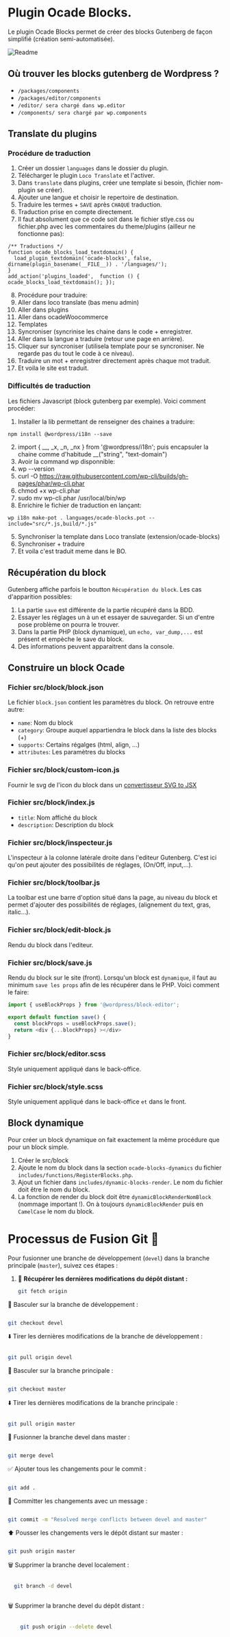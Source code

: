 # Plugin Ocade Blocks.
Le plugin Ocade Blocks permet de créer des blocks Gutenberg de façon simplifié (création semi-automatisée).

![Readme](./screenshot.png)

## Où trouver les blocks gutenberg de Wordpress ?
* `/packages/components`
* `/packages/editor/components`
* `/editor/ sera chargé dans wp.editor`
* `/components/ sera chargé par wp.components`

## Translate du plugins

### Procédure de traduction
1. Créer un dossier `languages` dans le dossier du plugin.
2. Télécharger le plugin `Loco Translate` et l'activer.
3. Dans `translate` dans plugins, créer une template si besoin, (fichier nom-plugin se créer). 
4. Ajouter une langue et choisir le repertoire de destination.
5. Traduire les termes + `SAVE` après `CHAQUE` traduction.
6. Traduction prise en compte directement.
7. Il faut absolument que ce code soit dans le fichier stlye.css ou fichier.php avec les commentaires du theme/plugins (ailleur ne fonctionne pas):
```
/** Traductions */
function ocade_blocks_load_textdomain() {
  load_plugin_textdomain('ocade-blocks', false, dirname(plugin_basename(__FILE__)) . '/languages/');
}
add_action('plugins_loaded',  function () { ocade_blocks_load_textdomain(); });
```
8. Procédure pour traduire:
  1. Aller dans loco translate (bas menu admin)
  2. Aller dans plugins
  3. Aller dans ocadeWoocommerce
  4. Templates
  5. Syncroniser (syncrinise les chaine dans le code + enregistrer.
  6. Aller dans la langue a traduire (retour une page en arrière).
  7. Cliquer sur syncroniser (utilisela template pour se syncroniser. Ne regarde pas du tout le code à ce niveau).
  8. Traduire un mot + enregistrer directement après chaque mot traduit.
  9. Et voila le site est traduit.

### Difficultés de traduction
Les fichiers Javascript (block gutenberg par exemple). Voici comment procéder:
1. Installer la lib permettant de renseigner des chaines a traduire:
```
npm install @wordpress/i18n --save
```
2. import { __, _x, _n, _nx } from '@wordpress/i18n'; puis encapsuler la chaine comme d'habitude __("string", "text-domain")
3. Avoir la command wp disponnible:
  1. wp --version
  2. curl -O https://raw.githubusercontent.com/wp-cli/builds/gh-pages/phar/wp-cli.phar
  3. chmod +x wp-cli.phar
  4. sudo mv wp-cli.phar /usr/local/bin/wp
4. Enrichire le fichier de traduction en lançant:
```
wp i18n make-pot . languages/ocade-blocks.pot --include="src/*.js,build/*.js"
```
5. Synchroniser la template dans Loco translate (extension/ocade-blocks)
6. Synchroniser + traduire
7. Et voila c'est traduit meme dans le BO.

## Récupération du block
Gutenberg affiche parfois le boutton `Récupération du block`. Les cas d'apparition possibles:
1. La partie `save` est différente de la partie récupéré dans la BDD.
2. Essayer les réglages un à un et essayer de sauvegarder. Si un d'entre pose problème on pourra le trouver.
3. Dans la partie PHP (block dynamique), un `echo, var_dump,...` est présent et empèche le save du block.
4. Des informations peuvent apparaitrent dans la console.

## Construire un block Ocade

### Fichier src/block/block.json
Le fichier `block.json` contient les paramètres du block. On retrouve entre autre:
* `name`: Nom du block
* `category`: Groupe auquel appartiendra le block dans la liste des blocks (+)
* `supports`: Certains régalges (html, align, ...)
* `attributes`: Les paramètres du blocks

### Fichier src/block/custom-icon.js
Fournir le svg de l'icon du block dans un [convertisseur SVG to JSX](https://www.w3toolhub.com/svg-to-jsx-converter.html)

### Fichier src/block/index.js
* `title`: Nom affiché du block
* `description`: Description du block 

### Fichier src/block/inspecteur.js
L'inspecteur à la colonne latérale droite dans l'editeur Gutenberg. C'est ici qu'on peut ajouter des possibilités de réglages, (On/Off, input,...).

### Fichier src/block/toolbar.js
La toolbar est une barre d'option situé dans la page, au niveau du block et permet d'ajouter des possibilités de réglages, (alignement du text, gras, italic...).

### Fichier src/block/edit-block.js
Rendu du block dans l'editeur.

### Fichier src/block/save.js
Rendu du block sur le site (front). Lorsqu'un block est `dynamique`, il faut au minimum `save les props` afin de les récupérer dans le PHP. Voici comment le faire:
```js
import { useBlockProps } from '@wordpress/block-editor';

export default function save() {  
  const blockProps = useBlockProps.save();
  return <div {...blockProps} ></div>
}
```

### Fichier src/block/editor.scss
Style uniquement appliqué dans le back-office.

### Fichier src/block/style.scss
Style uniquement appliqué dans le back-office `et` dans le front.

## Block dynamique
Pour créer un block dynamique on fait exactement la même procédure que pour un block simple. 
1. Créer le src/block
2. Ajoute le nom du block dans la section `ocade-blocks-dynamics` du fichier `includes/functions/RegisterBlocks.php`.
3. Ajout un fichier dans `includes/dynamic-blocks-render`. Le nom du fichier doit être le nom du block.
4. La fonction de render du block doit être `dynamicBlockRenderNomBlock` (nommage important !). On à toujours `dynamicBlockRender` puis en `CamelCase` le nom du block.

# Processus de Fusion Git 🔄

Pour fusionner une branche de développement (`devel`) dans la branche principale (`master`), suivez ces étapes :

1. 🔄 **Récupérer les dernières modifications du dépôt distant :**
   
   ```bash
   git fetch origin

    ```

🔀 Basculer sur la branche de développement :

 ```bash

git checkout devel

 ```

⬇️ Tirer les dernières modifications de la branche de développement :

 ```bash

git pull origin devel

 ```

🔀 Basculer sur la branche principale :

```bash

git checkout master

 ```

⬇️ Tirer les dernières modifications de la branche principale :

```bash

git pull origin master

 ```

🔄 Fusionner la branche devel dans master :

```bash

git merge devel

 ```

✅ Ajouter tous les changements pour le commit :

```bash

git add .

 ```
💬 Committer les changements avec un message :

  ```bash

git commit -m "Resolved merge conflicts between devel and master"
 ```
⬆️ Pousser les changements vers le dépôt distant sur master :

 ```bash

git push origin master
 ```
🗑️ Supprimer la branche devel localement :

```bash

  git branch -d devel
 
 ```

🗑️ Supprimer la branche devel du dépôt distant :

```bash

    git push origin --delete devel

 ```
